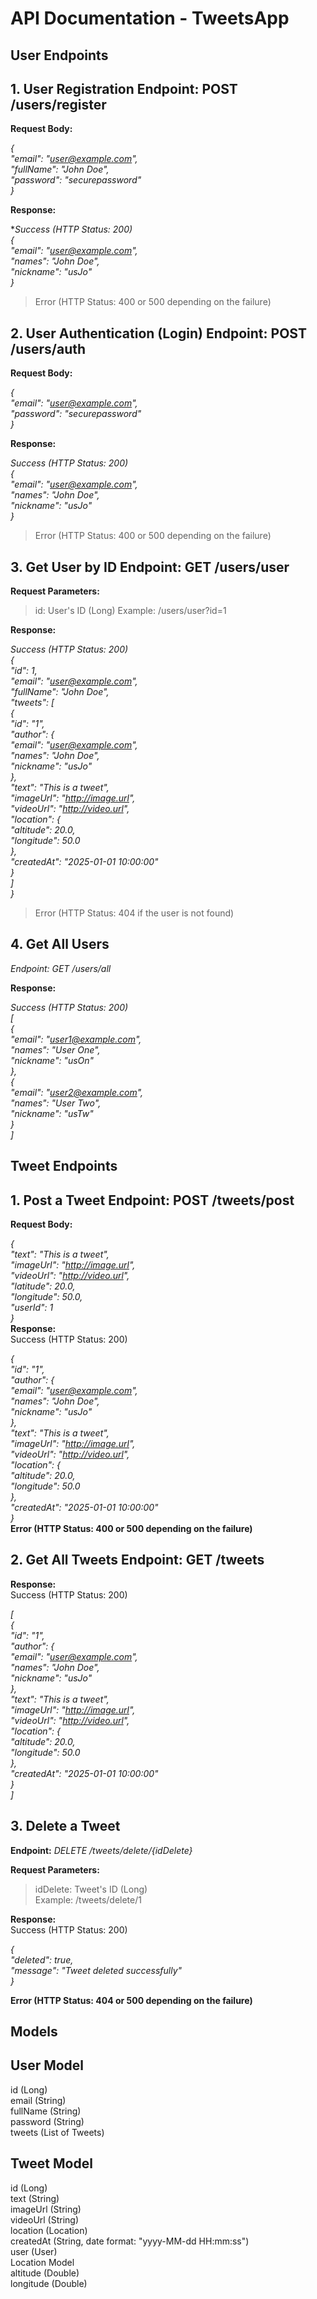 # API Documentation - TweetsApp


## User Endpoints



## **1. User Registration Endpoint: POST /users/register**


**Request Body:**

*{  
"email": "user@example.com",  
"fullName": "John Doe",  
"password": "securepassword"  
}*

**Response:**

**Success (HTTP Status: 200)  
{  
"email": "user@example.com",  
"names": "John Doe",  
"nickname": "usJo"  
}*

> Error (HTTP Status: 400 or 500 depending on the failure)

## **2. User Authentication (Login) Endpoint: POST /users/auth**



**Request Body:**



*{  
"email": "user@example.com",  
"password": "securepassword"  
}*

**Response:**

*Success (HTTP Status: 200)  
{  
"email": "user@example.com",  
"names": "John Doe",  
"nickname": "usJo"  
}*

> Error (HTTP Status: 400 or 500 depending on the failure)

## 3. Get User by ID Endpoint: GET /users/user


**Request Parameters:**


> id: User's ID (Long)   Example:      /users/user?id=1


**Response:**


*Success (HTTP Status: 200)  
{  
"id": 1,  
"email": "user@example.com",  
"fullName": "John Doe",  
"tweets": [  
{  
"id": "1",  
"author": {  
"email": "user@example.com",  
"names": "John Doe",  
"nickname": "usJo"  
},  
"text": "This is a tweet",  
"imageUrl": "http://image.url",  
"videoUrl": "http://video.url",  
"location": {  
"altitude": 20.0,  
"longitude": 50.0  
},  
"createdAt": "2025-01-01 10:00:00"  
}  
]  
}*

> Error (HTTP Status: 404 if the user is not found)

## 4. Get All Users

*Endpoint: GET /users/all*

**Response:**

*Success (HTTP Status: 200)  
[  
{  
"email": "user1@example.com",  
"names": "User One",  
"nickname": "usOn"  
},  
{  
"email": "user2@example.com",  
"names": "User Two",  
"nickname": "usTw"  
}  
]*

## Tweet Endpoints



## 1. Post a Tweet Endpoint: POST /tweets/post


**Request Body:**

*{  
"text": "This is a tweet",  
"imageUrl": "http://image.url",  
"videoUrl": "http://video.url",  
"latitude": 20.0,  
"longitude": 50.0,  
"userId": 1  
}*  
**Response:**  
Success (HTTP Status: 200)

*{  
"id": "1",  
"author": {  
"email": "user@example.com",  
"names": "John Doe",  
"nickname": "usJo"  
},  
"text": "This is a tweet",  
"imageUrl": "http://image.url",  
"videoUrl": "http://video.url",  
"location": {  
"altitude": 20.0,  
"longitude": 50.0  
},  
"createdAt": "2025-01-01 10:00:00"  
}*  
**Error (HTTP Status: 400 or 500 depending on the failure)**

## 2. Get All Tweets Endpoint: GET /tweets

**Response:**  
Success (HTTP Status: 200)

*[  
{  
"id": "1",  
"author": {  
"email": "user@example.com",  
"names": "John Doe",  
"nickname": "usJo"  
},  
"text": "This is a tweet",  
"imageUrl": "http://image.url",  
"videoUrl": "http://video.url",  
"location": {  
"altitude": 20.0,  
"longitude": 50.0  
},  
"createdAt": "2025-01-01 10:00:00"  
}  
]*

## 3. Delete a Tweet

**Endpoint:** *DELETE /tweets/delete/{idDelete}*

**Request Parameters:**


> idDelete: Tweet's ID (Long)  
>  Example: /tweets/delete/1

**Response:**  
Success (HTTP Status: 200)

*{  
"deleted": true,  
"message": "Tweet deleted successfully"  
}*

**Error (HTTP Status: 404 or 500 depending on the failure)**

## Models




## User Model


id (Long)  
email (String)  
fullName (String)  
password (String)  
tweets (List of Tweets)

## Tweet Model

id (Long)  
text (String)  
imageUrl (String)  
videoUrl (String)  
location (Location)  
createdAt (String, date format: "yyyy-MM-dd HH:mm:ss")  
user (User)  
Location Model  
altitude (Double)  
longitude (Double)
